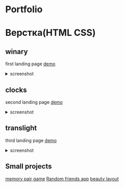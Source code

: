 # Portfolio

# Верстка(HTML CSS)

## winary
first landing page
[demo](https://elminio-anton.github.io/winary/)
<details>
  <summary>screenshot</summary>
  <img src = "./img/wine-demo.png">
</details>

## clocks
second landing page
[demo](https://elminio-anton.github.io/clocks/)
<details>
  <summary>screenshot</summary>
  <img src = "./img/clocks-demo.png">
</details>

## translight
third landing page
[demo](https://elminio-anton.github.io/translight/)
<details>
  <summary>screenshot</summary>
  <img src = "./img/light-demo.png">
</details>

## Small projects
  [memory pair game](https://antonkottans.github.io/memory-pair-game/)
  [Random friends app](https://antonkottans.github.io/friends-app/)
  [beauty layout](https://elminio-anton.github.io/beauty/)
